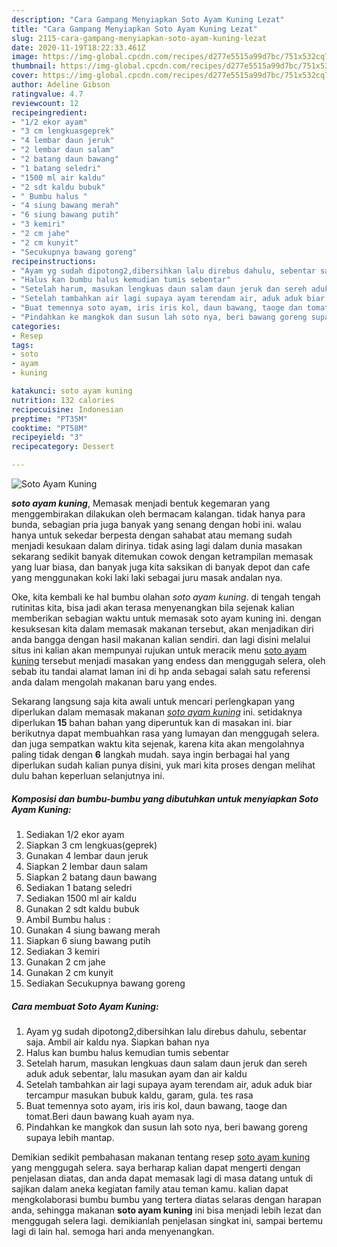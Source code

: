 ```yaml
---
description: "Cara Gampang Menyiapkan Soto Ayam Kuning Lezat"
title: "Cara Gampang Menyiapkan Soto Ayam Kuning Lezat"
slug: 2115-cara-gampang-menyiapkan-soto-ayam-kuning-lezat
date: 2020-11-19T18:22:33.461Z
image: https://img-global.cpcdn.com/recipes/d277e5515a99d7bc/751x532cq70/soto-ayam-kuning-foto-resep-utama.jpg
thumbnail: https://img-global.cpcdn.com/recipes/d277e5515a99d7bc/751x532cq70/soto-ayam-kuning-foto-resep-utama.jpg
cover: https://img-global.cpcdn.com/recipes/d277e5515a99d7bc/751x532cq70/soto-ayam-kuning-foto-resep-utama.jpg
author: Adeline Gibson
ratingvalue: 4.7
reviewcount: 12
recipeingredient:
- "1/2 ekor ayam"
- "3 cm lengkuasgeprek"
- "4 lembar daun jeruk"
- "2 lembar daun salam"
- "2 batang daun bawang"
- "1 batang seledri"
- "1500 ml air kaldu"
- "2 sdt kaldu bubuk"
- " Bumbu halus "
- "4 siung bawang merah"
- "6 siung bawang putih"
- "3 kemiri"
- "2 cm jahe"
- "2 cm kunyit"
- "Secukupnya bawang goreng"
recipeinstructions:
- "Ayam yg sudah dipotong2,dibersihkan lalu direbus dahulu, sebentar saja. Ambil air kaldu nya. Siapkan bahan nya"
- "Halus kan bumbu halus kemudian tumis sebentar"
- "Setelah harum, masukan lengkuas daun salam daun jeruk dan sereh aduk aduk sebentar, lalu masukan ayam dan air kaldu"
- "Setelah tambahkan air lagi supaya ayam terendam air, aduk aduk biar tercampur masukan bubuk kaldu, garam, gula. tes rasa"
- "Buat temennya soto ayam, iris iris kol, daun bawang, taoge dan tomat.Beri daun bawang kuah ayam nya."
- "Pindahkan ke mangkok dan susun lah soto nya, beri bawang goreng supaya lebih mantap."
categories:
- Resep
tags:
- soto
- ayam
- kuning

katakunci: soto ayam kuning 
nutrition: 132 calories
recipecuisine: Indonesian
preptime: "PT35M"
cooktime: "PT58M"
recipeyield: "3"
recipecategory: Dessert

---
```



![Soto Ayam Kuning](https://img-global.cpcdn.com/recipes/d277e5515a99d7bc/751x532cq70/soto-ayam-kuning-foto-resep-utama.jpg)

<b><i>soto ayam kuning</i></b>, Memasak menjadi bentuk kegemaran yang menggembirakan dilakukan oleh bermacam kalangan. tidak hanya para bunda, sebagian pria juga banyak yang senang dengan hobi ini. walau hanya untuk sekedar berpesta dengan sahabat atau memang sudah menjadi kesukaan dalam dirinya. tidak asing lagi dalam dunia masakan sekarang sedikit banyak ditemukan cowok dengan ketrampilan memasak yang luar biasa, dan banyak juga kita saksikan di banyak depot dan cafe yang menggunakan koki laki laki sebagai juru masak andalan nya.



Oke, kita kembali ke hal bumbu olahan <i>soto ayam kuning</i>. di tengah tengah rutinitas kita, bisa jadi akan terasa menyenangkan bila sejenak kalian memberikan sebagian waktu untuk memasak soto ayam kuning ini. dengan kesuksesan kita dalam memasak makanan tersebut, akan menjadikan diri anda bangga dengan hasil makanan kalian sendiri. dan lagi disini melalui situs ini kalian akan mempunyai rujukan untuk meracik menu <u>soto ayam kuning</u> tersebut menjadi masakan yang endess dan menggugah selera, oleh sebab itu tandai alamat laman ini di hp anda sebagai salah satu referensi anda dalam mengolah makanan baru yang endes.


Sekarang langsung saja kita awali untuk mencari perlengkapan yang diperlukan dalam memasak makanan <u><i>soto ayam kuning</i></u> ini. setidaknya diperlukan <b>15</b> bahan bahan yang diperuntuk kan di masakan ini. biar berikutnya dapat membuahkan rasa yang lumayan dan menggugah selera. dan juga sempatkan waktu kita sejenak, karena kita akan mengolahnya paling tidak dengan <b>6</b> langkah mudah. saya ingin berbagai hal yang diperlukan sudah kalian punya disini, yuk mari kita proses dengan melihat dulu bahan keperluan selanjutnya ini.

<!--inarticleads1-->

##### Komposisi dan bumbu-bumbu yang dibutuhkan untuk menyiapkan Soto Ayam Kuning:

1. Sediakan 1/2 ekor ayam
1. Siapkan 3 cm lengkuas(geprek)
1. Gunakan 4 lembar daun jeruk
1. Siapkan 2 lembar daun salam
1. Siapkan 2 batang daun bawang
1. Sediakan 1 batang seledri
1. Sediakan 1500 ml air kaldu
1. Gunakan 2 sdt kaldu bubuk
1. Ambil  Bumbu halus :
1. Gunakan 4 siung bawang merah
1. Siapkan 6 siung bawang putih
1. Sediakan 3 kemiri
1. Gunakan 2 cm jahe
1. Gunakan 2 cm kunyit
1. Sediakan Secukupnya bawang goreng




<!--inarticleads2-->

##### Cara membuat Soto Ayam Kuning:

1. Ayam yg sudah dipotong2,dibersihkan lalu direbus dahulu, sebentar saja. Ambil air kaldu nya. Siapkan bahan nya
1. Halus kan bumbu halus kemudian tumis sebentar
1. Setelah harum, masukan lengkuas daun salam daun jeruk dan sereh aduk aduk sebentar, lalu masukan ayam dan air kaldu
1. Setelah tambahkan air lagi supaya ayam terendam air, aduk aduk biar tercampur masukan bubuk kaldu, garam, gula. tes rasa
1. Buat temennya soto ayam, iris iris kol, daun bawang, taoge dan tomat.Beri daun bawang kuah ayam nya.
1. Pindahkan ke mangkok dan susun lah soto nya, beri bawang goreng supaya lebih mantap.




Demikian sedikit pembahasan makanan tentang resep <u>soto ayam kuning</u> yang menggugah selera. saya berharap kalian dapat mengerti dengan penjelasan diatas, dan anda dapat memasak lagi di masa datang untuk di sajikan dalam aneka kegiatan family atau teman kamu. kalian dapat mengkolaborasi bumbu bumbu yang tertera diatas selaras dengan harapan anda, sehingga makanan <b>soto ayam kuning</b> ini bisa menjadi lebih lezat dan menggugah selera lagi. demikianlah penjelasan singkat ini, sampai bertemu lagi di lain hal. semoga hari anda menyenangkan.
